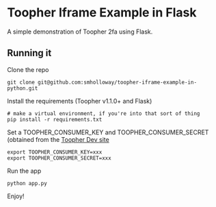 # Toopher Iframe Example in Flask

A simple demonstration of Toopher 2fa using Flask.

## Running it

Clone the repo

    git clone git@github.com:smholloway/toopher-iframe-example-in-python.git

Install the requirements (Toopher v1.1.0+ and Flask)

    # make a virtual environment, if you're into that sort of thing
    pip install -r requirements.txt

Set a TOOPHER_CONSUMER_KEY and TOOPHER_CONSUMER_SECRET (obtained from
the [Toopher Dev site](https://dev.toopher.com/)

    export TOOPHER_CONSUMER_KEY=xxx
    export TOOPHER_CONSUMER_SECRET=xxx

Run the app

    python app.py

Enjoy!

